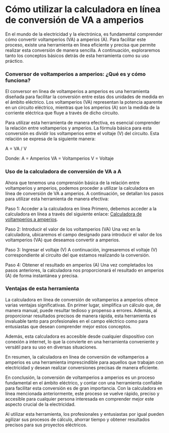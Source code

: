 Cómo utilizar la calculadora en línea de conversión de VA a amperios
====================================================================

En el mundo de la electricidad y la electrónica, es fundamental comprender cómo convertir voltamperios (VA) a amperios (A). Para facilitar este proceso, existe una herramienta en línea eficiente y precisa que permite realizar esta conversión de manera sencilla. A continuación, exploraremos tanto los conceptos básicos detrás de esta herramienta como su uso práctico.

### Conversor de voltamperios a amperios: ¿Qué es y cómo funciona?

El conversor en línea de voltamperios a amperios es una herramienta diseñada para facilitar la conversión entre estas dos unidades de medida en el ámbito eléctrico. Los voltamperios (VA) representan la potencia aparente en un circuito eléctrico, mientras que los amperios (A) son la medida de la corriente eléctrica que fluye a través de dicho circuito.

Para utilizar esta herramienta de manera efectiva, es esencial comprender la relación entre voltamperios y amperios. La fórmula básica para esta conversión es dividir los voltamperios entre el voltaje (V) del circuito. Esta relación se expresa de la siguiente manera:

A = VA / V

Donde: A = Amperios VA = Voltamperios V = Voltaje

### Uso de la calculadora de conversión de VA a A

Ahora que tenemos una comprensión básica de la relación entre voltamperios y amperios, podemos proceder a utilizar la calculadora en línea de conversión de VA a amperios. A continuación, se detallan los pasos para utilizar esta herramienta de manera efectiva:

Paso 1: Acceder a la calculadora en línea Primero, debemos acceder a la calculadora en línea a través del siguiente enlace: [Calculadora de voltamperios a amperios](https://www.onlinecalculatorsfree.com/es/tools/volt-amps-to-amps-calculator.html).

Paso 2: Introducir el valor de los voltamperios (VA) Una vez en la calculadora, ubicaremos el campo designado para introducir el valor de los voltamperios (VA) que deseamos convertir a amperios.

Paso 3: Ingresar el voltaje (V) A continuación, ingresaremos el voltaje (V) correspondiente al circuito del que estamos realizando la conversión.

Paso 4: Obtener el resultado en amperios (A) Una vez completados los pasos anteriores, la calculadora nos proporcionará el resultado en amperios (A) de forma instantánea y precisa.

### Ventajas de esta herramienta

La calculadora en línea de conversión de voltamperios a amperios ofrece varias ventajas significativas. En primer lugar, simplifica un cálculo que, de manera manual, puede resultar tedioso y propenso a errores. Además, al proporcionar resultados precisos de manera rápida, esta herramienta es invaluable tanto para profesionales en el campo eléctrico como para entusiastas que desean comprender mejor estos conceptos.

Además, esta calculadora es accesible desde cualquier dispositivo con conexión a internet, lo que la convierte en una herramienta conveniente y versátil para su uso en diversas situaciones.

En resumen, la calculadora en línea de conversión de voltamperios a amperios es una herramienta imprescindible para aquellos que trabajan con electricidad y desean realizar conversiones precisas de manera eficiente.

En conclusión, la conversión de voltamperios a amperios es un proceso fundamental en el ámbito eléctrico, y contar con una herramienta confiable para facilitar esta conversión es de gran importancia. Con la calculadora en línea mencionada anteriormente, este proceso se vuelve rápido, preciso y accesible para cualquier persona interesada en comprender mejor este aspecto crucial de la electricidad.

Al utilizar esta herramienta, los profesionales y entusiastas por igual pueden agilizar sus procesos de cálculo, ahorrar tiempo y obtener resultados precisos para sus proyectos eléctricos.